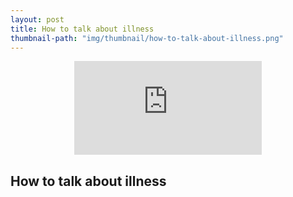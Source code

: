 ```yaml
---
layout: post
title: How to talk about illness
thumbnail-path: "img/thumbnail/how-to-talk-about-illness.png"
---
```


<div style="text-align:center;width:100%">
<iframe
src="https://www.youtube.com/embed/gvQNRXuDcwQ" 
frameborder="0" 
allow="accelerometer; autoplay; encrypted-media; gyroscope; picture-in-picture" 
allowfullscreen></iframe>
</div>

## How to talk about illness